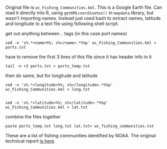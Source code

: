 Original file is `wc_Fishing_Communities.kml`. This is a Google Earth file. Can read it directly into R, using `getKMLcoordinates()` in `mapdata` library, but wasn't importing names. Instead just used bash to extract names, latitude and longitude to a text file using following shell script.


get out anything between <name>..</name> tags (in this case port names)
```
sed -n 's%.*<name>%%; s%</name>.*%%p' wc_Fishing_Communities.kml > ports.txt 
```
have to remove the first 3 lines of this file since it has header info in it

```
tail -n +3 ports.txt > ports_temp.txt
```
then do same, but for longitude and latitude

```
sed -n 's%.*<longitude>%%; s%</longitude>.*%%p' wc_Fishing_Communities.kml > long.txt


sed -n 's%.*<latitude>%%; s%</latitude>.*%%p' wc_Fishing_Communities.kml > lat.txt
```

combine the files together
```
paste ports_temp.txt long.txt lat.txt> wc_fishing_communities.txt

```
These are a list of fishing communities identified by NOAA. The original technical report [is here](http://www.nwfsc.noaa.gov/assets/25/499_01082008_153910_CommunityProfilesTM85WebFinalSA.pdf). 
